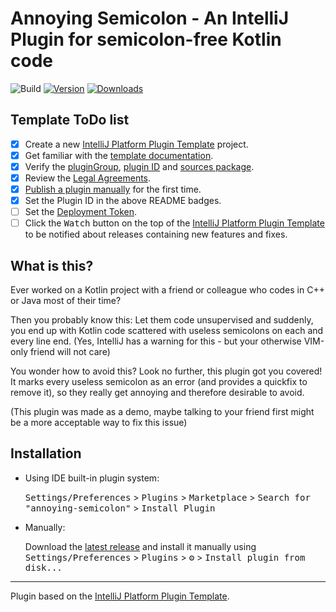 # Annoying Semicolon - An IntelliJ Plugin for semicolon-free Kotlin code

![Build](https://github.com/antoniusnaumann/annoying-semicolon/workflows/Build/badge.svg)
[![Version](https://img.shields.io/jetbrains/plugin/v/18876-annoying-semicolon.svg)](https://plugins.jetbrains.com/plugin/18876-annoying-semicolon)
[![Downloads](https://img.shields.io/jetbrains/plugin/d/18876-annoying-semicolon.svg)](https://plugins.jetbrains.com/plugin/18876-annoying-semicolon)

## Template ToDo list
- [x] Create a new [IntelliJ Platform Plugin Template][template] project.
- [x] Get familiar with the [template documentation][template].
- [x] Verify the [pluginGroup](/gradle.properties), [plugin ID](/src/main/resources/META-INF/plugin.xml) and [sources package](/src/main/kotlin).
- [x] Review the [Legal Agreements](https://plugins.jetbrains.com/docs/marketplace/legal-agreements.html).
- [x] [Publish a plugin manually](https://plugins.jetbrains.com/docs/intellij/publishing-plugin.html?from=IJPluginTemplate) for the first time.
- [x] Set the Plugin ID in the above README badges.
- [ ] Set the [Deployment Token](https://plugins.jetbrains.com/docs/marketplace/plugin-upload.html).
- [ ] Click the <kbd>Watch</kbd> button on the top of the [IntelliJ Platform Plugin Template][template] to be notified about releases containing new features and fixes.

## What is this?
<!-- Plugin description -->
Ever worked on a Kotlin project with a friend or colleague who codes in C++ or Java most of their time?

Then you probably know this: Let them code unsupervised and suddenly, you end up with Kotlin code scattered with useless 
semicolons on each and every line end. (Yes, IntelliJ has a warning for this - but your otherwise VIM-only friend will not care)

You wonder how to avoid this? Look no further, this plugin got you covered! It marks every useless semicolon as an error (and provides a quickfix to remove it), so they really get annoying and therefore desirable to avoid.

(This plugin was made as a demo, maybe talking to your friend first might be a more acceptable way to fix this issue)
<!-- Plugin description end -->

## Installation

- Using IDE built-in plugin system:
  
  <kbd>Settings/Preferences</kbd> > <kbd>Plugins</kbd> > <kbd>Marketplace</kbd> > <kbd>Search for "annoying-semicolon"</kbd> >
  <kbd>Install Plugin</kbd>
  
- Manually:

  Download the [latest release](https://github.com/antoniusnaumann/annoying-semicolon/releases/latest) and install it manually using
  <kbd>Settings/Preferences</kbd> > <kbd>Plugins</kbd> > <kbd>⚙️</kbd> > <kbd>Install plugin from disk...</kbd>


---
Plugin based on the [IntelliJ Platform Plugin Template][template].

[template]: https://github.com/JetBrains/intellij-platform-plugin-template
